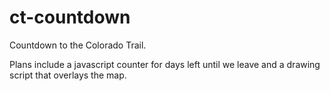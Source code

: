 # ct-countdown
Countdown to the Colorado Trail.

Plans include a javascript counter for days left until we leave and a drawing script that overlays the map.
